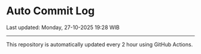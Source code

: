 # Auto Commit Log

Last updated: Monday, 27-10-2025 19:28 WIB

---

This repository is automatically updated every 2 hour using GitHub Actions.
